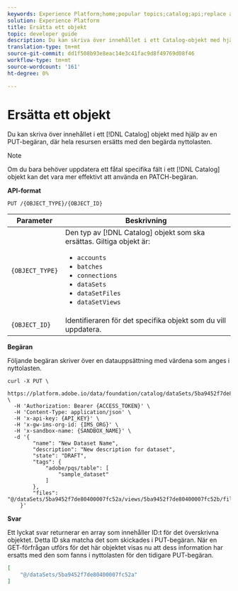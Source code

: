 ```yaml
---
keywords: Experience Platform;home;popular topics;catalog;api;replace an object
solution: Experience Platform
title: Ersätta ett objekt
topic: developer guide
description: Du kan skriva över innehållet i ett Catalog-objekt med hjälp av en PUT-begäran, där hela resursen ersätts med nyttolasten för begäran.
translation-type: tm+mt
source-git-commit: dd1f508b93e8eac14e3c41fac9d8f49769d08f46
workflow-type: tm+mt
source-wordcount: '161'
ht-degree: 0%

---
```



# Ersätta ett objekt

Du kan skriva över innehållet i ett [!DNL Catalog] objekt med hjälp av en PUT-begäran, där hela resursen ersätts med den begärda nyttolasten.

>[!NOTE]
>
>Om du bara behöver uppdatera ett fåtal specifika fält i ett [!DNL Catalog] objekt kan det vara mer effektivt att använda en PATCH-begäran.

**API-format**

```http
PUT /{OBJECT_TYPE}/{OBJECT_ID}
```

| Parameter | Beskrivning |
| --- | --- |
| `{OBJECT_TYPE}` | Den typ av [!DNL Catalog] objekt som ska ersättas. Giltiga objekt är: <ul><li>`accounts`</li><li>`batches`</li><li>`connections`</li><li>`dataSets`</li><li>`dataSetFiles`</li><li>`dataSetViews`</li></ul> |
| `{OBJECT_ID}` | Identifieraren för det specifika objekt som du vill uppdatera. |

**Begäran**

Följande begäran skriver över en datauppsättning med värdena som anges i nyttolasten.

```shell
curl -X PUT \
  https://platform.adobe.io/data/foundation/catalog/dataSets/5ba9452f7de80400007fc52a \
  -H 'Authorization: Bearer {ACCESS_TOKEN}' \
  -H 'Content-Type: application/json' \
  -H 'x-api-key: {API_KEY}' \
  -H 'x-gw-ims-org-id: {IMS_ORG}' \
  -H 'x-sandbox-name: {SANDBOX_NAME}' \
  -d '{
        "name": "New Dataset Name",
        "description": "New description for dataset",
        "state": "DRAFT",
        "tags": {
            "adobe/pqs/table": [
                "sample_dataset"
            ]
        },
        "files": "@/dataSets/5ba9452f7de80400007fc52a/views/5ba9452f7de80400007fc52b/files"
    }'
```

**Svar**

Ett lyckat svar returnerar en array som innehåller ID:t för det överskrivna objektet. Detta ID ska matcha det som skickades i PUT-begäran. När en GET-förfrågan utförs för det här objektet visas nu att dess information har ersatts med den som fanns i nyttolasten för den tidigare PUT-begäran.

```json
[
    "@/dataSets/5ba9452f7de80400007fc52a"
]
```
